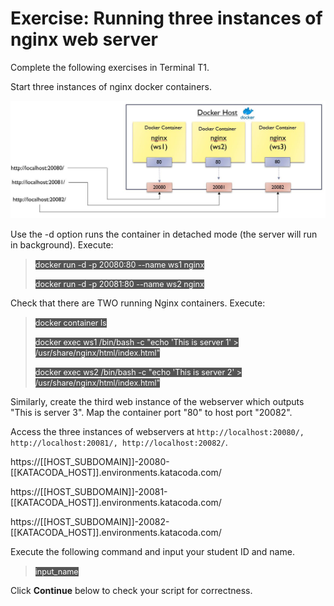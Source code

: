 <h1>Exercise: Running three instances of nginx web server</h1>

Complete the following exercises in Terminal T1.

Start three instances of nginx docker containers. 

![nginx instances](./assets/nginx.jpg)

Use the -d option runs the container in detached mode (the server will run in background). Execute:

> <span align="left" style="color:#FFF;background:#555;font:Courier New; font-size: 90%;"> docker run -d -p 20080:80 --name ws1 nginx </span>
> 
> <span align="left" style="color:#FFF;background:#555;font:Courier New; font-size: 90%;"> docker run -d -p 20081:80 --name ws2 nginx </span>


Check that there are TWO running Nginx containers. Execute:

> <span align="left" style="color:#FFF;background:#555;font:Courier New; font-size: 90%;"> docker container ls </span>
> 
> <span align="left" style="color:#FFF;background:#555;font:Courier New; font-size: 90%;"> docker exec ws1 /bin/bash -c "echo 'This is server 1' > /usr/share/nginx/html/index.html" </span>
> 
> <span align="left" style="color:#FFF;background:#555;font:Courier New; font-size: 90%;"> docker exec ws2 /bin/bash -c "echo 'This is server 2' > /usr/share/nginx/html/index.html" </span>


Similarly, create the third web instance of the webserver  which outputs "This is server 3". Map the container port "80" to host port "20082".

Access the three instances of webservers at
```http://localhost:20080/, http://localhost:20081/, http://localhost:20082/```.

https://[[HOST_SUBDOMAIN]]-20080-[[KATACODA_HOST]].environments.katacoda.com/

https://[[HOST_SUBDOMAIN]]-20081-[[KATACODA_HOST]].environments.katacoda.com/

https://[[HOST_SUBDOMAIN]]-20082-[[KATACODA_HOST]].environments.katacoda.com/

Execute the following command and input your student ID and name.

> <span align="left" style="color:#FFF;background:#555;font:Courier New; font-size: 90%;"> input_name </span>

Click **Continue** below to check your script for correctness.

<br/>
